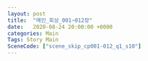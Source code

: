 ```yaml
---
layout: post
title:  "메인_회상_001~012장"
date:   2020-08-24 20:00:00 +0000
categories: Main
Tags: Story Main
SceneCode: ["scene_skip_cp001-012_q1_s10"]
---
```

